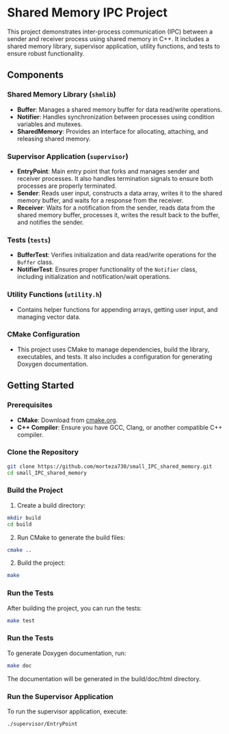 # Shared Memory IPC Project

This project demonstrates inter-process communication (IPC) between a sender and receiver process using shared memory in C++. It includes a shared memory library, supervisor application, utility functions, and tests to ensure robust functionality.

## Components

### Shared Memory Library (`shmlib`)
- **Buffer**: Manages a shared memory buffer for data read/write operations.
- **Notifier**: Handles synchronization between processes using condition variables and mutexes.
- **SharedMemory**: Provides an interface for allocating, attaching, and releasing shared memory.

### Supervisor Application (`supervisor`)
- **EntryPoint**: Main entry point that forks and manages sender and receiver processes. It also handles termination signals to ensure both processes are properly terminated.
- **Sender**: Reads user input, constructs a data array, writes it to the shared memory buffer, and waits for a response from the receiver.
- **Receiver**: Waits for a notification from the sender, reads data from the shared memory buffer, processes it, writes the result back to the buffer, and notifies the sender.

### Tests (`tests`)
- **BufferTest**: Verifies initialization and data read/write operations for the `Buffer` class.
- **NotifierTest**: Ensures proper functionality of the `Notifier` class, including initialization and notification/wait operations.

### Utility Functions (`utility.h`)
- Contains helper functions for appending arrays, getting user input, and managing vector data.

### CMake Configuration
- This project uses CMake to manage dependencies, build the library, executables, and tests. It also includes a configuration for generating Doxygen documentation.

## Getting Started

### Prerequisites
- **CMake**: Download from [cmake.org](https://cmake.org/download/).
- **C++ Compiler**: Ensure you have GCC, Clang, or another compatible C++ compiler.

### Clone the Repository
```sh
git clone https://github.com/morteza730/small_IPC_shared_memory.git
cd small_IPC_shared_memory
```
### Build the Project
1. Create a build directory:
```sh
mkdir build
cd build
```
2. Run CMake to generate the build files:
```sh
cmake ..
```
2. Build the project:
```sh
make
```

### Run the Tests
After building the project, you can run the tests:
```sh
make test
```

### Run the Tests
To generate Doxygen documentation, run:
```sh
make doc
```
The documentation will be generated in the build/doc/html directory.

### Run the Supervisor Application
To run the supervisor application, execute:
```sh
./supervisor/EntryPoint
```
